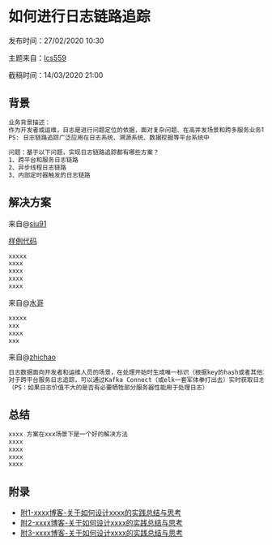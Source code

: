 # 如何进行日志链路追踪

发布时间：27/02/2020 10:30

主题来自：[lcs559](https://github.com/lcs559)

截稿时间：14/03/2020 21:00



## 背景

```txt
业务背景描述：
作为开发者或运维，日志是进行问题定位的依据，面对复杂问题、在高并发场景和跨多服务业务等场景时，经常需要通过整个链路日志进行问题分析追踪，为此如何进行日志链路追踪至关重要。
PS: 日志链路追踪广泛应用在日志系统、溯源系统、数据挖掘等平台系统中
           
问题：基于以下问题，实现日志链路追踪都有哪些方案？
1、跨平台和服务日志链路
2、异步线程日志链路
3、内部定时器触发的日志链路
```



## 解决方案

来自@[siu91](https://github.com/siu91) 

[样例代码](../demo/demo1.md)

```txt
xxxxx  
xxxx
xxxx
xxxx
xxxx
```

来自@[水哥](https://github.com/siu91) 

```txt
xxxxx
xxx
xxxx
xxx
```
来自@[zhichao](https://github.com/837950579)
```txt
日志数据面向开发者和运维人员的场景，在处理开始时生成唯一标识（根据key的hash或者其他算法），后续处理的链路传输打印这个标识的日志，直到处理完成。
对于跨平台服务日志追踪，可以通过Kafka Connect（或elk一套军体拳打出去）实时获取日志，将日志信息汇聚于一个文件中，只要查询这个日志文件中日志的唯一标识，就能清晰的追踪到整个处理链路。
（PS：如果日志价值不大的是否有必要牺牲部分服务器性能用于处理日志）

```



## 总结

```txt
xxxx 方案在xxx场景下是一个好的解决方法
xxxx
xxxx
xxxx
xxxx
```



## 附录

- [附1-xxxx博客-关于如何设计xxxx的实践总结与思考](https://github.com/)
- [附2-xxxx博客-关于如何设计xxxx的实践总结与思考](https://github.com/)
- [附3-xxxx博客-关于如何设计xxxx的实践总结与思考](https://github.com/)
